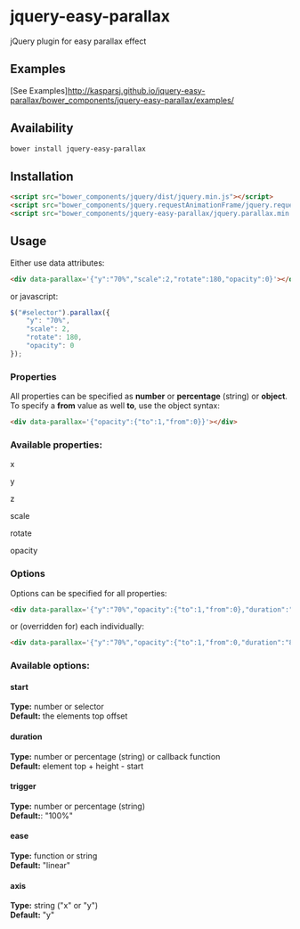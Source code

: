 # jquery-easy-parallax
jQuery plugin for easy parallax effect

## Examples

[See Examples]http://kasparsj.github.io/jquery-easy-parallax/bower_components/jquery-easy-parallax/examples/

## Availability

```bash
bower install jquery-easy-parallax
```

## Installation

```html
<script src="bower_components/jquery/dist/jquery.min.js"></script>
<script src="bower_components/jquery.requestAnimationFrame/jquery.requestAnimationFrame.min.js"></script>
<script src="bower_components/jquery-easy-parallax/jquery.parallax.min.js"></script>
```

## Usage

Either use data attributes:

```html
<div data-parallax='{"y":"70%","scale":2,"rotate":180,"opacity":0}'></div>
```

or javascript:

```javascript
$("#selector").parallax({
    "y": "70%",
    "scale": 2,
    "rotate": 180,
    "opacity": 0
});
```

### Properties

All properties can be specified as **number** or **percentage** (string) or **object**.  
To specify a **from** value as well **to**, use the object syntax:

```html
<div data-parallax='{"opacity":{"to":1,"from":0}}'></div>
```

### Available properties:

x

y

z

scale

rotate

opacity

### Options

Options can be specified for all properties:

```html
<div data-parallax='{"y":"70%","opacity":{"to":1,"from":0},"duration":"150%"}'></div>
```

or (overridden for) each individually:

```html
<div data-parallax='{"y":"70%","opacity":{"to":1,"from":0,"duration":"85%"},"duration":"150%"}'></div>
```

### Available options:

#### start
**Type:** number or selector  
**Default:** the elements top offset

#### duration
**Type:** number or percentage (string) or callback function  
**Default:** element top + height - start

#### trigger
**Type:** number or percentage (string)  
**Default:**: "100%"

#### ease
**Type:** function or string  
**Default:** "linear"

#### axis
**Type:** string ("x" or "y")  
**Default:** "y"
